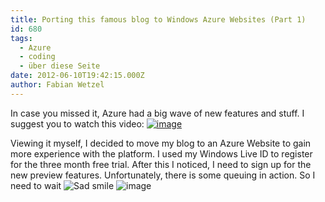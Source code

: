 ```yaml
---
title: Porting this famous blog to Windows Azure Websites (Part 1)
id: 680
tags:
  - Azure
  - coding
  - über diese Seite
date: 2012-06-10T19:42:15.000Z
author: Fabian Wetzel
---
```


In case you missed it, Azure had a big wave of new features and stuff. I suggest you to watch this video: [![image](https://az275061.vo.msecnd.net/blogmedia/2012/06/image87.png "image")](http://www.meetwindowsazure.com/Conversations)

Viewing it myself, I decided to move my blog to an Azure Website to gain more experience with the platform. I used my Windows Live ID to register for the three month free trial. After this I noticed, I need to sign up for the new preview features. Unfortunately, there is some queuing in action. So I need to wait ![Sad smile](https://az275061.vo.msecnd.net/blogmedia/2012/06/wlEmoticon-sadsmile1.png)
 ![image](https://az275061.vo.msecnd.net/blogmedia/2012/06/image88.png "image")

